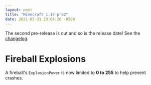 ```yaml
---
layout: post
title: "Minecraft 1.17-pre2"
date: 2021-05-31 23:04:20 -0500
---
```


The second pre-release is out and so is the release date! See the [changelog](https://www.minecraft.net/en-us/article/minecraft-1-17-pre-release-2).

# Fireball Explosions

A fireball's `ExplosionPower` is now limited to **0 to 255** to help prevent crashes.

